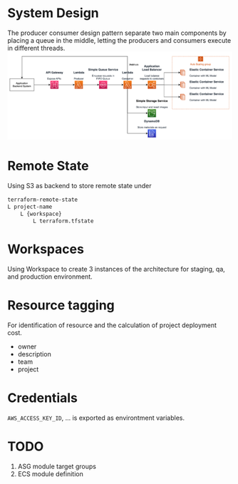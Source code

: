# System Design
The producer consumer design pattern separate two main components by placing a queue in the middle, letting the producers and consumers execute in different threads.
![image](docs/producer-consumer-system-design.png)

# Remote State
Using S3 as backend to store remote state under
```
terraform-remote-state
L project-name
    L {workspace}
        L terraform.tfstate
``` 

# Workspaces
Using Workspace to create 3 instances of the architecture for staging, qa, and production environment.

# Resource tagging
For identification of resource and the calculation of project deployment cost.
- owner
- description
- team
- project

# Credentials
`AWS_ACCESS_KEY_ID`, ... is exported as environtment variables.

# TODO
1. ASG module target groups
2. ECS module definition